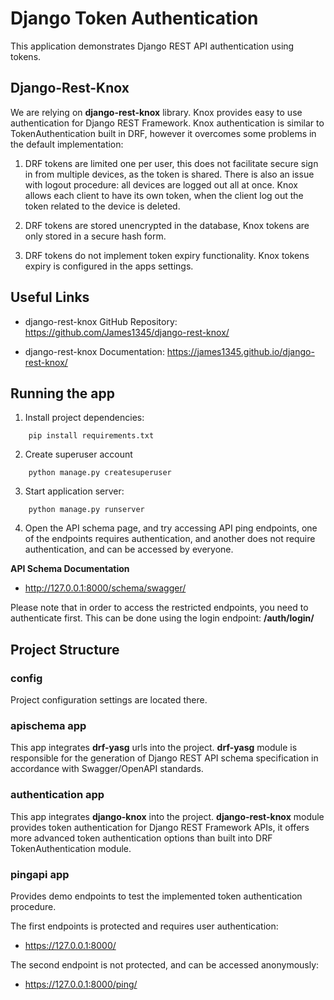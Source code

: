 # Django Token Authentication

This application demonstrates Django REST API authentication using tokens.

## Django-Rest-Knox

We are relying on **django-rest-knox** library. Knox provides easy to use authentication for 
Django REST Framework. Knox authentication is similar to TokenAuthentication built in DRF,
however it overcomes some problems in the default implementation:

1) DRF tokens are limited one per user, this does not facilitate secure sign in from multiple devices,
as the token is shared. There is also an issue with logout procedure: all devices are logged out all at once. 
Knox allows each client to have its own token, when the client log out the token related to the device is deleted.

2) DRF tokens are stored unencrypted in the database, Knox tokens are only stored in a secure hash form.

3) DRF tokens do not implement token expiry functionality. Knox tokens expiry is configured in the apps settings.

## Useful Links

- django-rest-knox GitHub Repository: https://github.com/James1345/django-rest-knox/

- django-rest-knox Documentation: https://james1345.github.io/django-rest-knox/


## Running the app

1) Install project dependencies:

```
    pip install requirements.txt
```

2) Create superuser account

```
    python manage.py createsuperuser
```

3) Start application server:

```
    python manage.py runserver
```

4) Open the API schema page, and try accessing API ping endpoints, one of the endpoints requires authentication, 
and another does not require authentication, and can be accessed by everyone.

**API Schema Documentation**

- http://127.0.0.1:8000/schema/swagger/

Please note that in order to access the restricted endpoints, you need to authenticate first. This can be done
using the login endpoint: **/auth/login/**


## Project Structure

### config

Project configuration settings are located there.

### apischema app

This app integrates **drf-yasg** urls into the project. **drf-yasg** module is responsible for the generation
of Django REST API schema specification in accordance with Swagger/OpenAPI standards.

### authentication app

This app integrates **django-knox** into the project. **django-rest-knox** module provides token authentication for
Django REST Framework APIs, it offers more advanced token authentication options than built into DRF 
TokenAuthentication module.
 
### pingapi app

Provides demo endpoints to test the implemented token authentication procedure. 

The first endpoints is protected and requires user authentication: 

- https://127.0.0.1:8000/

The second endpoint is not protected, and can be accessed anonymously:

- https://127.0.0.1:8000/ping/









